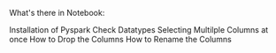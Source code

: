 What's there in Notebook:

Installation of Pyspark
Check Datatypes
Selecting Multilple Columns at once
How to Drop the Columns
How to Rename the Columns
